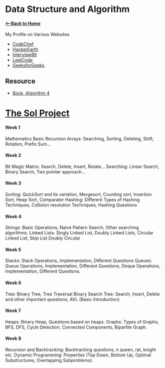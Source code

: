 # Data Structure and Algorithm

#### [<--Back to Home](../Readme.md)

My Profile on Various Websites
* [CodeChef](https://www.codechef.com/users/inanimate14)
* [HackerEarth](https://www.hackerearth.com/@harshityadav95)
* [InterviewBit](https://www.interviewbit.com/profile/harshityadav95)
* [LeetCode](https://leetcode.com/harshityadav95/)
* [GeeksforGeeks](https://auth.geeksforgeeks.org/user/harshityadav95/profile)

## Resource
* [Book, Algorithm 4](https://algs4.cs.princeton.edu/home/)


# [The Sol Project](https://github.com/harshityadav95/Notex/wiki) 



#### Week 1
Mathematics
Basic Recursion
Arrays: Searching, Sorting, Deleting, Shift, Rotation, Prefix Sum...

#### Week 2
Bit Magic
Matrix: Search, Delete, Insert, Rotate...
Searching: Linear Search, Binary Search, Two pointer approach...

#### Week 3
Sorting: QuickSort and its variation, Mergesort, Counting sort, Insertion Sort, Heap Sort, Comparator
Hashing: Different Types of Hashing Techniques, Collision resolution Techniques, Hashing Questions

#### Week 4
Strings: Basic Operations, Naive Pattern Search, Other searching algorithms.
Linked Lists: Singly Linked List, Doubly Linked Lists, Circular Linked List, Skip List Doubly Circular

#### Week 5
Stacks: Stack Operations, Implementation, Different Questions
Queues: Queue Operations, Implementation, Different Questions, Deque Operations, Implementation, Different Questions.

#### Week 6
Tree: Binary Tree, Tree Traversal
Binary Search Tree: Search, Insert, Delete and other important questions, AVL (Basic Introduction)

#### Week 7
Heaps: Binary Heap, Questions based on heaps.
Graphs: Types of Graphs, BFS, DFS, Cycle Detection, Connected Components, Bipartite Graph.

#### Week 8
Recursion and Backtracking: Backtracking questions, n queen, rat, knight etc.
Dynamic Programming: Properties (Top Down, Bottom Up, Optimal Substructures, Overlapping Subproblems).


